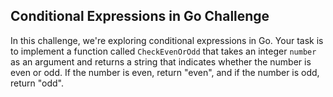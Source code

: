 ## Conditional Expressions in Go Challenge
In this challenge, we're exploring conditional expressions in Go. Your task is to implement a function called `CheckEvenOrOdd` that takes an integer `number` as an argument and returns a string that indicates whether the number is even or odd. If the number is even, return "even", and if the number is odd, return "odd".